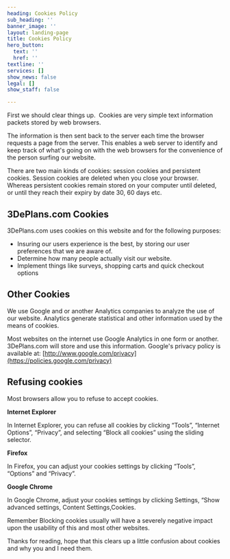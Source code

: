 ```yaml
---
heading: Cookies Policy
sub_heading: ''
banner_image: ''
layout: landing-page
title: Cookies Policy
hero_button:
  text: ''
  href: ''
textline: ''
services: []
show_news: false
legal: []
show_staff: false

---
```

First we should clear things up.  Cookies are very simple text information packets stored by web browsers.

The information is then sent back to the server each time the browser requests a page from the server. This enables a web server to identify and keep track of what's going on with the web browsers for the convenience of the person surfing our website.

There are two main kinds of cookies: session cookies and persistent cookies. Session cookies are deleted when you close your browser.  Whereas persistent cookies remain stored on your computer until deleted, or until they reach their expiry by date 30, 60 days etc.

## 3DePlans.com Cookies

3DePlans.com uses cookies on this website and for the following purposes:

  * Insuring our users experience is the best, by storing our user preferences that we are aware of.
  * Determine how many people actually visit our website.
  * Implement things like surveys, shopping carts and quick checkout options

## Other Cookies

We use Google and or another Analytics companies to analyze the use of our website. Analytics generate statistical and other information used by the means of cookies.

Most websites on the internet use Google Analytics in one form or another. 3DePlans.com will store and use this information. Google's privacy policy is available at: [http://www.google.com/privacy](https://policies.google.com/privacy)

## Refusing cookies

Most browsers allow you to refuse to accept cookies.

**Internet Explorer**

In Internet Explorer, you can refuse all cookies by clicking “Tools”, “Internet Options”, “Privacy”, and selecting “Block all cookies” using the sliding selector.

**Firefox**

In Firefox, you can adjust your cookies settings by clicking “Tools”, “Options” and “Privacy”.

**Google Chrome**

In Google Chrome, adjust your cookies settings by clicking Settings, &#8220;Show advanced settings, Content Settings,Cookies.

Remember Blocking cookies usually will have a severely negative impact upon the usability of this and most other websites.

Thanks for reading, hope that this clears up a little confusion about cookies and why you and I need them.